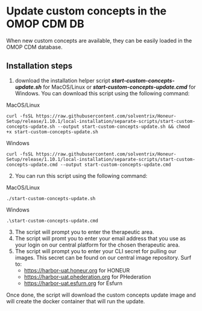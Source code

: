 # Update custom concepts in the OMOP CDM DB
When new custom concepts are available, they can be easily loaded in the OMOP CDM database.

## Installation steps
1. download the installation helper script **_start-custom-concepts-update.sh_** for MacOS/Linux or **_start-custom-concepts-update.cmd_** for Windows. You can download this script using the following command:

MacOS/Linux
```
curl -fsSL https://raw.githubusercontent.com/solventrix/Honeur-Setup/release/1.10.1/local-installation/separate-scripts/start-custom-concepts-update.sh --output start-custom-concepts-update.sh && chmod +x start-custom-concepts-update.sh
```

Windows
```
curl -fsSL https://raw.githubusercontent.com/solventrix/Honeur-Setup/release/1.10.1/local-installation/separate-scripts/start-custom-concepts-update.cmd --output start-custom-concepts-update.cmd
```

2. You can run this script using the following command:

MacOS/Linux
```
./start-custom-concepts-update.sh
```

Windows
```
.\start-custom-concepts-update.cmd
```

3. The script will prompt you to enter the therapeutic area.
4. The script will promt you to enter your email address that you use as your login on our central platform for the chosen therapeutic area.
5. The script will prompt you to enter your CLI secret for pulling our images. This secret can be found on our central image repository. Surf to:
    * https://harbor-uat.honeur.org for HONEUR
    * https://harbor-uat.phederation.org for PHederation
    * https://harbor-uat.esfurn.org for Esfurn

Once done, the script will download the custom concepts update image and will create the docker container that will run the update.
